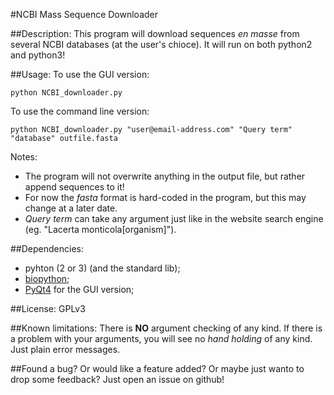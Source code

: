 #NCBI Mass Sequence Downloader

##Description:
This program will download sequences *en masse* from several NCBI databases (at the user's chioce).
It will run on both python2 and python3!

##Usage:
To use the GUI version:

    python NCBI_downloader.py

To use the command line version:

    python NCBI_downloader.py "user@email-address.com" "Query term" "database" outfile.fasta

Notes:
* The program will not overwrite anything in the output file, but rather append sequences to it!
* For now the *fasta* format is hard-coded in the program, but this may change at a later date.
* *Query term* can take any argument just like in the website search engine (eg. "Lacerta monticola[organism]").

##Dependencies:
* pyhton (2 or 3) (and the standard lib);
* [biopython](https://github.com/biopython/biopython);
* [PyQt4](http://www.riverbankcomputing.com/software/pyqt/intro) for the GUI version;

##License:
GPLv3

##Known limitations:
There is **NO** argument checking of any kind. If there is a problem with your arguments, you will see no *hand holding* of any kind.
Just plain error messages.

##Found a bug?
Or would like a feature added? Or maybe just wanto to drop some feedback?
Just open an issue on github!